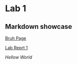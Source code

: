 # Lab 1
## Markdown showcase
[Bruh Page](https://noahterrellucsd.github.io/cse15l-lab-report/bruh.html) 

[Lab Reprt 1](https://noahterrellucsd.github.io/cse15l-lab-report/labreport1.html) 

*Hellow World*
